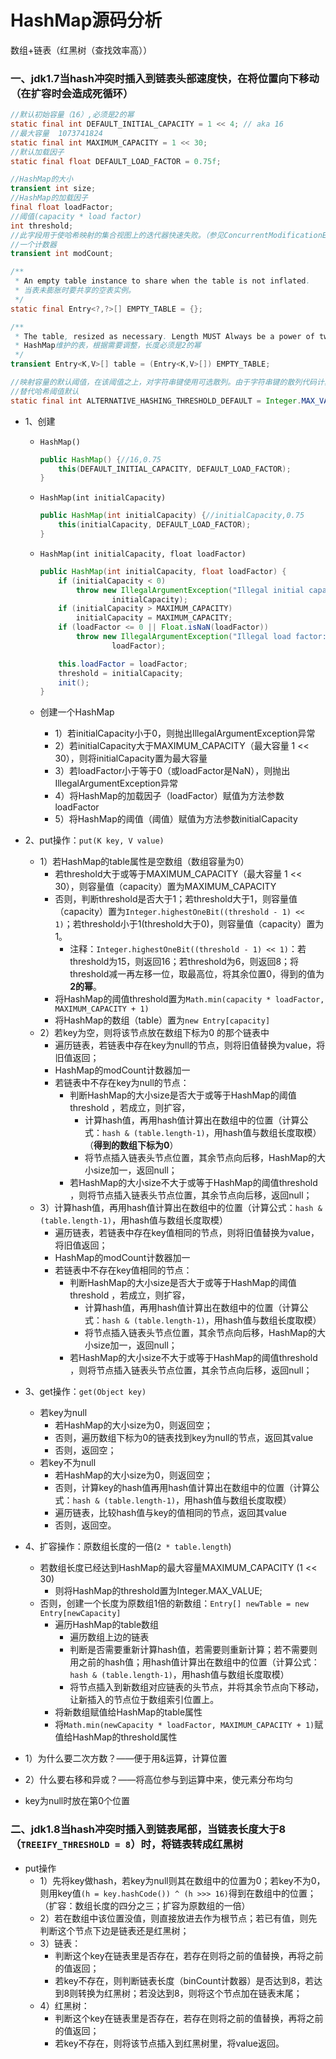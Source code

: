 # HashMap源码分析

数组+链表（红黑树（查找效率高））

### 一、jdk1.7当hash冲突时插入到链表头部速度快，在将位置向下移动（在扩容时会造成死循环）

```java
//默认初始容量（16）,必须是2的幂
static final int DEFAULT_INITIAL_CAPACITY = 1 << 4; // aka 16
//最大容量  1073741824
static final int MAXIMUM_CAPACITY = 1 << 30;
//默认加载因子
static final float DEFAULT_LOAD_FACTOR = 0.75f;

//HashMap的大小
transient int size;
//HashMap的加载因子
final float loadFactor;
//阈值(capacity * load factor)
int threshold;
//此字段用于使哈希映射的集合视图上的迭代器快速失败。（参见ConcurrentModificationException）。
//一个计数器
transient int modCount;

/**
 * An empty table instance to share when the table is not inflated.
 * 当表未膨胀时要共享的空表实例。
 */
static final Entry<?,?>[] EMPTY_TABLE = {};

/**
 * The table, resized as necessary. Length MUST Always be a power of two.
 * HashMap维护的表，根据需要调整，长度必须是2的幂
 */
transient Entry<K,V>[] table = (Entry<K,V>[]) EMPTY_TABLE;

//映射容量的默认阈值，在该阈值之上，对字符串键使用可选散列。由于字符串键的散列代码计算能力较弱，可选散列可以减少冲突的发生率。
//替代哈希阈值默认
static final int ALTERNATIVE_HASHING_THRESHOLD_DEFAULT = Integer.MAX_VALUE;
```
- 1、创建

  - `HashMap()`
      ```java
      public HashMap() {//16,0.75
          this(DEFAULT_INITIAL_CAPACITY, DEFAULT_LOAD_FACTOR);
      }
      ```

  - `HashMap(int initialCapacity)`
      ```java
      public HashMap(int initialCapacity) {//initialCapacity,0.75
          this(initialCapacity, DEFAULT_LOAD_FACTOR);
      }
      ```

  - `HashMap(int initialCapacity, float loadFactor)`

      ```java
      public HashMap(int initialCapacity, float loadFactor) {
          if (initialCapacity < 0)
              throw new IllegalArgumentException("Illegal initial capacity: " +
                      initialCapacity);
          if (initialCapacity > MAXIMUM_CAPACITY)
              initialCapacity = MAXIMUM_CAPACITY;
          if (loadFactor <= 0 || Float.isNaN(loadFactor))
              throw new IllegalArgumentException("Illegal load factor: " +
                      loadFactor);
      
          this.loadFactor = loadFactor;
          threshold = initialCapacity;
          init();
      }
      ```

  - 创建一个HashMap

    - 1）若initialCapacity小于0，则抛出IllegalArgumentException异常
    - 2）若initialCapacity大于MAXIMUM_CAPACITY（最大容量 1 << 30），则将initialCapacity置为最大容量
    - 3）若loadFactor小于等于0（或loadFactor是NaN），则抛出IllegalArgumentException异常
    - 4）将HashMap的加载因子（loadFactor）赋值为方法参数loadFactor
    - 5）将HashMap的阈值（阈值）赋值为方法参数initialCapacity

- 2、put操作：`put(K key, V value)`

    - 1）若HashMap的table属性是空数组（数组容量为0）
      - 若threshold大于或等于MAXIMUM_CAPACITY（最大容量 1 << 30），则容量值（capacity）置为MAXIMUM_CAPACITY
      - 否则，判断threshold是否大于1；若threshold大于1，则容量值（capacity）置为`Integer.highestOneBit((threshold - 1) << 1)`；若threshold小于1(threshold大于0)，则容量值（capacity）置为1。
        - 注释：`Integer.highestOneBit((threshold - 1) << 1)`：若threshold为15，则返回16；若threshold为6，则返回8；将threshold减一再左移一位，取最高位，将其余位置0，得到的值为**2的幂**。
      - 将HashMap的阈值threshold置为`Math.min(capacity * loadFactor, MAXIMUM_CAPACITY + 1)`
      - 将HashMap的数组（table）置为`new Entry[capacity]`
    - 2）若key为空，则将该节点放在数组下标为0 的那个链表中
      - 遍历链表，若链表中存在key为null的节点，则将旧值替换为value，将旧值返回；
      - HashMap的modCount计数器加一
      - 若链表中不存在key为null的节点：
        - 判断HashMap的大小size是否大于或等于HashMap的阈值threshold ，若成立，则扩容，
        	- 计算hash值，再用hash值计算出在数组中的位置（计算公式：`hash & (table.length-1)`，用hash值与数组长度取模）（**得到的数组下标为0**）
        	- 将节点插入链表头节点位置，其余节点向后移，HashMap的大小size加一，返回null；
        - 若HashMap的大小size不大于或等于HashMap的阈值threshold ，则将节点插入链表头节点位置，其余节点向后移，返回null；
    - 3）计算hash值，再用hash值计算出在数组中的位置（计算公式：`hash & (table.length-1)`，用hash值与数组长度取模）
      - 遍历链表，若链表中存在key值相同的节点，则将旧值替换为value，将旧值返回；
      - HashMap的modCount计数器加一
      - 若链表中不存在key值相同的节点：
        - 判断HashMap的大小size是否大于或等于HashMap的阈值threshold ，若成立，则扩容，
        	- 计算hash值，再用hash值计算出在数组中的位置（计算公式：`hash & (table.length-1)`，用hash值与数组长度取模）
        	- 将节点插入链表头节点位置，其余节点向后移，HashMap的大小size加一，返回null；
        - 若HashMap的大小size不大于或等于HashMap的阈值threshold ，则将节点插入链表头节点位置，其余节点向后移，返回null；
- 3、get操作：`get(Object key)`

  - 若key为null
    - 若HashMap的大小size为0，则返回空；
    - 否则，遍历数组下标为0的链表找到key为null的节点，返回其value
    - 否则，返回空；
  - 若key不为null
    - 若HashMap的大小size为0，则返回空；
    - 否则，计算key的hash值再用hash值计算出在数组中的位置（计算公式：`hash & (table.length-1)`，用hash值与数组长度取模）
    - 遍历链表，比较hash值与key的值相同的节点，返回其value
    - 否则，返回空。
- 4、扩容操作：原数组长度的一倍(`2 * table.length`)
  - 若数组长度已经达到HashMap的最大容量MAXIMUM_CAPACITY (1 << 30)
    - 则将HashMap的threshold置为Integer.MAX_VALUE;
  - 否则，创建一个长度为原数组1倍的新数组：`Entry[] newTable = new Entry[newCapacity]`
    - 遍历HashMap的table数组
      - 遍历数组上边的链表
      - 判断是否需要重新计算hash值，若需要则重新计算；若不需要则用之前的hash值；用hash值计算出在数组中的位置（计算公式：`hash & (table.length-1)`，用hash值与数组长度取模）
      - 将节点插入到新数组对应链表的头节点，并将其余节点向下移动，让新插入的节点位于数组索引位置上。
    - 将新数组赋值给HashMap的table属性
    - 将`Math.min(newCapacity * loadFactor, MAXIMUM_CAPACITY + 1)`赋值给HashMap的threshold属性

- 1）为什么要二次方数？——便于用&运算，计算位置

- 2）什么要右移和异或？——将高位参与到运算中来，使元素分布均匀

- key为null时放在第0个位置

### 二、jdk1.8当hash冲突时插入到链表尾部，当链表长度大于8（`TREEIFY_THRESHOLD = 8`）时，将链表转成红黑树
- put操作
    - 1）先将key做hash，若key为null则其在数组中的位置为0；若key不为0，则用key值`(h = key.hashCode()) ^ (h >>> 16)`得到在数组中的位置；（扩容：数组长度的四分之三；扩容为原数组的一倍）
    - 2）若在数组中该位置没值，则直接放进去作为根节点；若已有值，则先判断这个节点下边是链表还是红黑树；
    - 3）链表：
        - 判断这个key在链表里是否存在，若存在则将之前的值替换，再将之前的值返回；
        - 若key不存在，则判断链表长度（binCount计数器）是否达到8，若达到8则转换为红黑树；若没达到8，则将这个节点加在链表末尾；
    - 4）红黑树：
        - 判断这个key在链表里是否存在，若存在则将之前的值替换，再将之前的值返回；
        - 若key不存在，则将该节点插入到红黑树里，将value返回。





